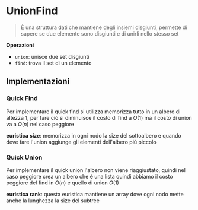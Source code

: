 # UnionFind

> È una struttura dati che mantiene degli insiemi disgiunti, permette di sapere se due elemente sono disgiunti e di unirli nello stesso set


**Operazioni**
- `union`:  unisce due set disgiunti 
- `find`: trova il set di un elemento


## Implementazioni

### Quick Find

Per implementare il quick find si utilizza memorizza tutto in un albero di altezza 1, per fare ciò si diminuisce il costo di find a $O(1)$ ma il costo di union va a $O(n)$ nel caso peggiore

**euristica size**:
memorizza in ogni nodo la size del sottoalbero e quando deve fare l'union aggiunge gli elementi dell'albero più piccolo



### Quick Union

Per implementare il quick union l'albero non viene riaggiustato, quindi nel caso peggiore crea un albero che è una lista quindi abbiamo il costo peggiore del find in $O(n)$ e quello di union $O(1)$

**euristica rank**:
questa euristica mantiene un array dove ogni nodo mette anche la lunghezza la size del subtree
